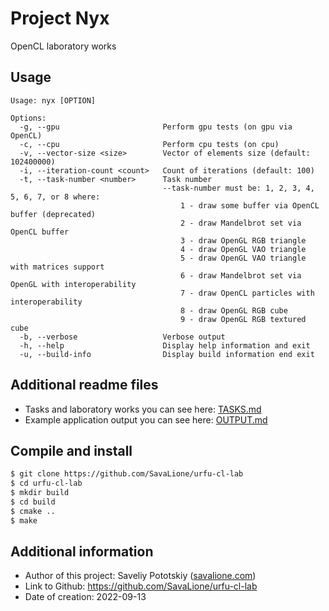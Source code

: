 # Project Nyx
OpenCL laboratory works

## Usage
```
Usage: nyx [OPTION]

Options:
  -g, --gpu                       Perform gpu tests (on gpu via OpenCL)
  -c, --cpu                       Perform cpu tests (on cpu)
  -v, --vector-size <size>        Vector of elements size (default: 102400000)
  -i, --iteration-count <count>   Count of iterations (default: 100)
  -t, --task-number <number>      Task number
                                  --task-number must be: 1, 2, 3, 4, 5, 6, 7, or 8 where:
                                      1 - draw some buffer via OpenCL buffer (deprecated)
                                      2 - draw Mandelbrot set via OpenCL buffer
                                      3 - draw OpenGL RGB triangle
                                      4 - draw OpenGL VAO triangle
                                      5 - draw OpenGL VAO triangle with matrices support
                                      6 - draw Mandelbrot set via OpenGL with interoperability
                                      7 - draw OpenCL particles with interoperability
                                      8 - draw OpenGL RGB cube
                                      9 - draw OpenGL RGB textured cube
  -b, --verbose                   Verbose output
  -h, --help                      Display help information and exit
  -u, --build-info                Display build information end exit
```

## Additional readme files
* Tasks and laboratory works you can see here: [TASKS.md](TASKS.md)
* Example application output you can see here: [OUTPUT.md](OUTPUT.md)

## Compile and install
```sh
$ git clone https://github.com/SavaLione/urfu-cl-lab
$ cd urfu-cl-lab
$ mkdir build
$ cd build
$ cmake ..
$ make
```

## Additional information
* Author of this project: Saveliy Pototskiy ([savalione.com](https://savalione.com))
* Link to Github: https://github.com/SavaLione/urfu-cl-lab
* Date of creation: 2022-09-13
